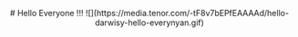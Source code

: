 <p align="center">
# Hello Everyone !!!
![](https://media.tenor.com/-tF8v7bEPfEAAAAd/hello-darwisy-hello-everynyan.gif)
</p>



